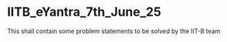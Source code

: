 # IITB_eYantra_7th_June_25
This shall contain some problem statements to be solved by the IIT-B team 
